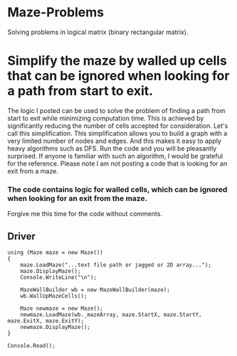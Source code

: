 # Maze-Problems
Solving problems in logical matrix (binary rectangular matrix).

# Simplify the maze by walled up cells that can be ignored when looking for a path from start to exit.

The logic I posted can be used to solve the problem of finding a path from start to exit while minimizing computation time.
This is achieved by significantly reducing the number of cells accepted for consideration. Let's call this simplification.
This simplification allows you to build a graph with a very limited number of nodes and edges. And this makes it easy to apply heavy algorithms such as DFS.
Run the code and you will be pleasantly surprised.
If anyone is familiar with such an algorithm, I would be grateful for the reference.
Please note I am not posting a code that is looking for an exit from a maze.

### The code contains logic for walled cells, which can be ignored when looking for an exit from the maze.

Forgive me this time for the code without comments.


## Driver
```
using (Maze maze = new Maze())
{
    maze.LoadMaze("...text file path or jagged or 2D array...");
    maze.DisplayMaze();
    Console.WriteLine("\n");

    MazeWallBuilder wb = new MazeWallBuilder(maze);
    wb.WallUpMazeCells();

    Maze newmaze = new Maze();
    newmaze.LoadMaze(wb._mazeArray, maze.StartX, maze.StartY, maze.ExitX, maze.ExitY);
    newmaze.DisplayMaze();
}

Console.Read();

```
